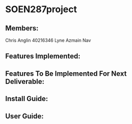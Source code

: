 # SOEN287project

## Members:
Chris Anglin 40216346
Lyne
Azmain
Nav

## Features Implemented:

## Features To Be Implemented For Next Deliverable:

## Install Guide:

## User Guide:
